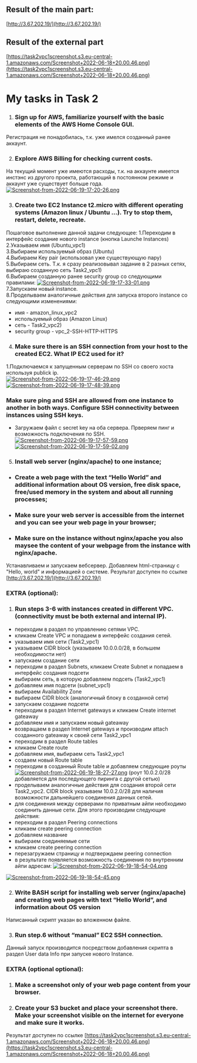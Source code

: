 ## Result of the main part:
[http://3.67.202.19/](http://3.67.202.19/)  

## Result of the external part
[https://task2vpc1screenshot.s3.eu-central-1.amazonaws.com/Screenshot+2022-06-18+20.00.46.png](https://task2vpc1screenshot.s3.eu-central-1.amazonaws.com/Screenshot+2022-06-18+20.00.46.png)
      

# My tasks in Task 2

 1. ### Sign up for AWS, familiarize yourself with the basic elements of the AWS Home Console GUI.
 Регистрация не понадобилась, т.к. уже имелся созданный ранее аккаунт.   

2. ### Explore AWS Billing for checking current costs. 
 На текущий момент уже имеются расходы, т.к. на аккаунте имеется инстэнс из другого проекта, работающий в постоянном режиме и аккаунт уже существует больше года.
 [![Screenshot-from-2022-06-19-17-20-26.png](https://i.postimg.cc/X7Fr0WHN/Screenshot-from-2022-06-19-17-20-26.png)](https://postimg.cc/5644whWD)


3. ### Create two EC2 Instance t2.micro with different operating systems (Amazon linux / Ubuntu ...). Try to stop them, restart, delete, recreate.
Пошаговое выполнение данной задачи следующее:
1.Переходим в интерфейс создание нового instance (кнопка Launche Instances)  
2.Указываем имя (Ubuntu_vpc1)  
3.Выбираем используемый образ (Ubuntu)  
4.Выбираем Key pair (использовал уже существующую пару)  
5.Выбираем сеть. Т.к. я сразу реализовывал задание в 2 разных сетях, выбираю созданную сеть Task2_vpc1)  
6.Выбираем созданную ранее security group со следующими правилами:
[![Screenshot-from-2022-06-19-17-33-01.png](https://i.postimg.cc/cJcD9VyX/Screenshot-from-2022-06-19-17-33-01.png)](https://postimg.cc/sBv91H2h)  
7.Запускаем новый instance.  
8.Проделываем аналогичные действия для запуска второго instance со следующими изменениями:
- имя - amazon_linux_vpc2
- используемый образ (Amazon Linux)
- сеть - Task2_vpc2)
- security group - vpc_2-SSH-HTTP-HTTPS  



4. ### Make sure there is an SSH connection from your host to the created EC2. What IP EC2 used for it?  
1.Подключаемся к запущенным серверам по SSH со своего хоста используя publick ip.  
[![Screenshot-from-2022-06-19-17-46-29.png](https://i.postimg.cc/T1Pgd4s2/Screenshot-from-2022-06-19-17-46-29.png)](https://postimg.cc/k6kBwf9L)  
[![Screenshot-from-2022-06-19-17-48-39.png](https://i.postimg.cc/XNT9SQ8W/Screenshot-from-2022-06-19-17-48-39.png)](https://postimg.cc/7bn5S1dt)  

### Make sure  ping and SSH are allowed from one instance to another in both ways. Configure SSH connectivity between instances using SSH keys.
- Загружаем файл с secret key на оба сервера. Прверяем пинг и возможность подключения по SSH.  
[![Screenshot-from-2022-06-19-17-57-59.png](https://i.postimg.cc/wBLjNQNX/Screenshot-from-2022-06-19-17-57-59.png)](https://postimg.cc/d7QFPd43)
[![Screenshot-from-2022-06-19-17-59-02.png](https://i.postimg.cc/25wggqNp/Screenshot-from-2022-06-19-17-59-02.png)](https://postimg.cc/Y4vXWCS8)  


5. ### Install web server (nginx/apache) to one instance; 
- ### Create a web page with the text “Hello World” and additional information about OS version, free disk space,  free/used memory in the system and about all running processes;
- ### Make sure your web server is accessible from the internet and you can see your web page in your browser; 
- ### Make sure on the instance without nginx/apache you also maysee the content of your webpage from the instance with nginx/apache.
Устанавливаем и запускаем вебсервер. Добавляем html-страницу с "Hello, world" и информацией о системе. Результат доступен по ссылке [http://3.67.202.19/](http://3.67.202.19/)
 

 
### EXTRA (optional): 
1. ### Run steps 3-6 with instances created in different VPC. (connectivity must be both external and internal IP).
- переходим в раздел по управлению сетями VPC.
- кликаем Create VPC и попадаем в интерфейс создания сетей.
- указываем имя сети (Task2_vpc1)
- указываем CIDR block (указываем 10.0.0.0/28, в большем необходимости нет)
- запускаем создание сети
- переходим в раздел Subnets, кликаем Create Subnet и попадаем в интерфейс создания подсети
- выбираем сеть, в которую добавляем подсеть (Task2_vpc1)
- добавляем имя подсети (subnet_vpc1)
- выбираем Availability Zone
- выбираем CIDR block (аналогичный блоку в созданной сети)
- запускаем создание подсети
- переходим в раздел Internet gateways и кликаем Create internet gateaway
- добавляем имя и запускаем новый gateaway
- возвращаем в раздел Internet gateways и производим attach созданного gateaway к своей сети Task2_vpc1
- переходим в раздел Route tables
- кликаем Create route 
- добавляем имя, выбираем сеть Task2_vpc1
- создаем новый Route table
- переходим в созданный Route table и добавляем следующие роуты
[![Screenshot-from-2022-06-19-18-27-27.png](https://i.postimg.cc/xjN7GjTP/Screenshot-from-2022-06-19-18-27-27.png)](https://postimg.cc/3W7nYTGy)
(роут 10.0.2.0/28 добавляется для последующего пиринга с другой сетью)
- проделываем аналогичные действия для создания второй сети Task2_vpc2. CIDR block указываем 10.0.2.0/28 для наличия возможности дальнейшего соединения данных сетей.
- для соединения между серверами по приватным айпи необходимо соединить данные сети. Для этого производим следующие действия:
- переходим в раздел Peering connections
- кликаем create peering connection
- добавляем название
- выбираем соединяемые сети
- кликаем create peering connection
- перезагружаем страницу и подтверждаем peering connection
 - в результате появляется возможность соединения по внутренним айпи адресам:
[![Screenshot-from-2022-06-19-18-54-04.png](https://i.postimg.cc/9MrH6v5t/Screenshot-from-2022-06-19-18-54-04.png)](https://postimg.cc/LYKWfQsn)

[![Screenshot-from-2022-06-19-18-54-45.png](https://i.postimg.cc/MZQh10WT/Screenshot-from-2022-06-19-18-54-45.png)](https://postimg.cc/BtJY0KP9)


2. ### Write BASH script for installing web server (nginx/apache) and creating web pages with text “Hello World”, and information about OS version
Написанный скрипт указан во вложенном файле.  

3. ### Run step.6 without “manual” EC2 SSH connection.
Данный запуск производится посредством добавления скрипта в раздел User data  Info при запуске нового Instance.

### EXTRA (optional optional):
1. ### Make a screenshot only of your web page сontent from your browser.
2. ### Create your S3 bucket and place your screenshot there. Make your screenshot visible on the internet for everyone and make sure it works.
Результат доступен по ссылке [https://task2vpc1screenshot.s3.eu-central-1.amazonaws.com/Screenshot+2022-06-18+20.00.46.png](https://task2vpc1screenshot.s3.eu-central-1.amazonaws.com/Screenshot+2022-06-18+20.00.46.png)
 








